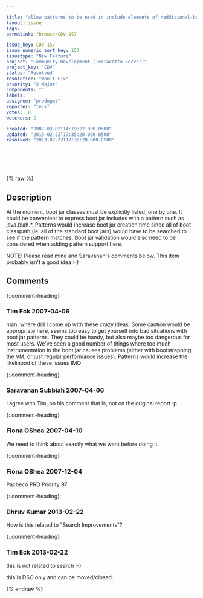 ```yaml
---

title: "allow patterns to be used in include elements of <additional-boot-jar-classes> "
layout: issue
tags: 
permalink: /browse/CDV-157

issue_key: CDV-157
issue_numeric_sort_key: 157
issuetype: "New Feature"
project: "Community Development (Terracotta Server)"
project_key: "CDV"
status: "Resolved"
resolution: "Won't Fix"
priority: "2 Major"
components: ""
labels: 
assignee: "prodmgmt"
reporter: "teck"
votes:  0
watchers: 2

created: "2007-03-02T14:19:27.000-0500"
updated: "2013-02-22T17:35:20.000-0500"
resolved: "2013-02-22T17:35:20.000-0500"




---
```


{% raw %}

## Description

<div markdown="1" class="description">

At the moment, boot jar classes must be explicitly listed, one by one. It could be convenient to express boot jar includes with a pattern such as java.blah.\*. Patterns would increase boot jar creation time since all of boot classpath (ie. all of the standard boot jars) would have to be searched to see if the pattern matches. Boot jar validation would also need to be considered when adding pattern support here.

NOTE: Please read mine and Saravanan's comments below. This item probably isn't a good idea :-)

</div>

## Comments


{:.comment-heading}
### **Tim Eck** <span class="date">2007-04-06</span>

<div markdown="1" class="comment">

man, where did I come up with these crazy ideas. Some caution would be appropriate here, seems too easy to get yourself into bad situations with boot jar patterns. They could be handy, but also maybe too dangerous for most users. We've seen a good number of things where too much instrumentation in the boot jar causes problems (either with bootstrapping the VM, or just regular performance issues). Patterns would increase the likelihood of these issues IMO

</div>


{:.comment-heading}
### **Saravanan Subbiah** <span class="date">2007-04-06</span>

<div markdown="1" class="comment">

I agree with Tim, on his comment that is, not on the original report :p

</div>


{:.comment-heading}
### **Fiona OShea** <span class="date">2007-04-10</span>

<div markdown="1" class="comment">

We need to think about exactly what we want before doing it.

</div>


{:.comment-heading}
### **Fiona OShea** <span class="date">2007-12-04</span>

<div markdown="1" class="comment">

Pacheco PRD Priority 97

</div>


{:.comment-heading}
### **Dhruv Kumar** <span class="date">2013-02-22</span>

<div markdown="1" class="comment">

How is this related to "Search Improvements"?

</div>


{:.comment-heading}
### **Tim Eck** <span class="date">2013-02-22</span>

<div markdown="1" class="comment">

this is not related to search :-) 

this is DSO only and can be moved/closed.


</div>



{% endraw %}
